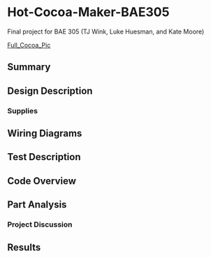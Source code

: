 # Hot-Cocoa-Maker-BAE305
Final project for BAE 305 (TJ Wink, Luke Huesman, and Kate Moore)

[Full_Cocoa_Pic](Full_Cocoa_Pic.jpg)

## Summary

## Design Description

### Supplies

## Wiring Diagrams

## Test Description

## Code Overview

## Part Analysis

### Project Discussion

## Results
